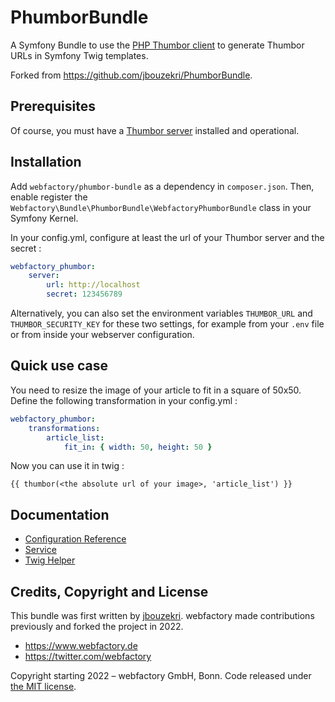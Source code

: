 PhumborBundle
=============

A Symfony Bundle to use the [PHP Thumbor client](https://github.com/webfactory/phumbor) to generate Thumbor URLs in Symfony Twig templates. 

Forked from https://github.com/jbouzekri/PhumborBundle.

## Prerequisites

Of course, you must have a [Thumbor server](https://github.com/thumbor/thumbor/wiki) installed and operational.

## Installation

Add `webfactory/phumbor-bundle` as a dependency in `composer.json`. Then, enable register the `Webfactory\Bundle\PhumborBundle\WebfactoryPhumborBundle`
class in your Symfony Kernel.

In your config.yml, configure at least the url of your Thumbor server and the secret :

``` yml
webfactory_phumbor:
    server:
        url: http://localhost
        secret: 123456789
```

Alternatively, you can also set the environment variables `THUMBOR_URL` and `THUMBOR_SECURITY_KEY` for these two settings, for example from your `.env`
file or from inside your webserver configuration.

## Quick use case

You need to resize the image of your article to fit in a square of 50x50. Define the following transformation in your config.yml :

``` yml
webfactory_phumbor:
    transformations:
        article_list:
            fit_in: { width: 50, height: 50 }
```

Now you can use it in twig :

``` twig
{{ thumbor(<the absolute url of your image>, 'article_list') }}
```

## Documentation

* [Configuration Reference](Resources/doc/reference.md)
* [Service](Resources/doc/service.md)
* [Twig Helper](Resources/doc/twig_helper.md)

## Credits, Copyright and License

This bundle was first written by [jbouzekri](https://github.com/jbouzekri). webfactory
made contributions previously and forked the project in 2022.

- <https://www.webfactory.de>
- <https://twitter.com/webfactory>

Copyright starting 2022 – webfactory GmbH, Bonn. Code released under [the MIT license](LICENSE).

